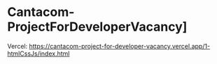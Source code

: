 # Cantacom-ProjectForDeveloperVacancy]


Vercel: https://cantacom-project-for-developer-vacancy.vercel.app/1-htmlCssJs/index.html
